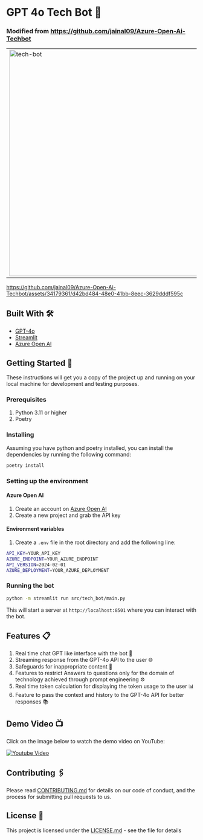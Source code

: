 # GPT 4o Tech Bot 🤖

### Modified from https://github.com/jainal09/Azure-Open-Ai-Techbot


<table>
  <tr>
    <td>
      <img src="https://github.com/jainal09/Azure-Open-Ai-Techbot/assets/34179361/0b2f194e-f0e8-4c35-bb60-40859a73f3ad" alt="tech-bot" width="600">
    </td>
    <td>
      This is a tech bot that efficiently answers questions related to technology. It is programmed to specialize in answering technological questions, simulating specific use cases of a particular topic. The bot utilizes the GPT-4o API and streamlit for its functionality.
    </td>
  </tr>
</table>


https://github.com/jainal09/Azure-Open-Ai-Techbot/assets/34179361/d42bd484-48e0-41bb-8eec-3629dddf595c

## Built With 🛠️
- [GPT-4o](https://openai.com/index/hello-gpt-4o)
- [Streamlit](https://streamlit.io/)
- [Azure Open AI](https://azure.microsoft.com/en-us/products/ai-services/openai-service)

## Getting Started 🚀

These instructions will get you a copy of the project up and running on your local machine for development and testing purposes.

### Prerequisites

1. Python 3.11 or higher
2. Poetry


### Installing

Assuming you have python and poetry installed, you can install the dependencies by running the following command:

```bash
poetry install
```

### Setting up the environment
#### Azure Open AI
1. Create an account on [Azure Open AI](https://azure.microsoft.com/en-us/products/ai-services/openai-service)
2. Create a new project and grab the API key
   
#### Environment variables
1. Create a `.env` file in the root directory and add the following line:
```bash
API_KEY=YOUR_API_KEY
AZURE_ENDPOINT=YOUR_AZURE_ENDPOINT
API_VERSION=2024-02-01
AZURE_DEPLOYMENT=YOUR_AZURE_DEPLOYMENT
```


### Running the bot
```bash
python -m streamlit run src/tech_bot/main.py
```
This will start a server at `http://localhost:8501` where you can interact with the bot.

## Features 📋
1. Real time chat GPT like interface with the bot 💬
2. Streaming response from the GPT-4o API to the user 🌐
3. Safeguards for inappropriate content 🚫
4. Features to restrict Answers to questions only for the domain of technology achieved through prompt engineering ⚙️
5. Real time token calculation for displaying the token usage to the user 📊
6. Feature to pass the context and history to the GPT-4o API for better responses 📚 


## Demo Video 📺
Click on the image below to watch the demo video on YouTube:

[![Youtube Video](https://img.youtube.com/vi/BB6yraGmftk/0.jpg)](https://www.youtube.com/watch?v=BB6yraGmftk)


## Contributing 🖇️

Please read [CONTRIBUTING.md](CONTRIBUTING.md) for details on our code of conduct, and the process for submitting pull requests to us.

## License 📄

This project is licensed under the [LICENSE.md](LICENSE.md) - see the file for details


